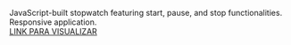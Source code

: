 JavaScript-built stopwatch featuring start, pause, and stop functionalities. Responsive application.
<br />
  <a href="https://cat-cronometro.netlify.app/">LINK PARA VISUALIZAR</a>
